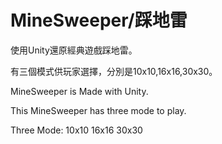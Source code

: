 # MineSweeper/踩地雷

使用Unity還原經典遊戲踩地雷。

有三個模式供玩家選擇，分別是10x10,16x16,30x30。

MineSweeper is Made with Unity.

This MineSweeper has three mode to play.

Three Mode:
10x10
16x16
30x30